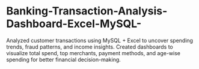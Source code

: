 # Banking-Transaction-Analysis-Dashboard-Excel-MySQL-
Analyzed customer transactions using MySQL + Excel to uncover spending trends, fraud patterns, and income insights. Created dashboards to visualize total spend, top merchants, payment methods, and age-wise spending for better financial decision-making.
